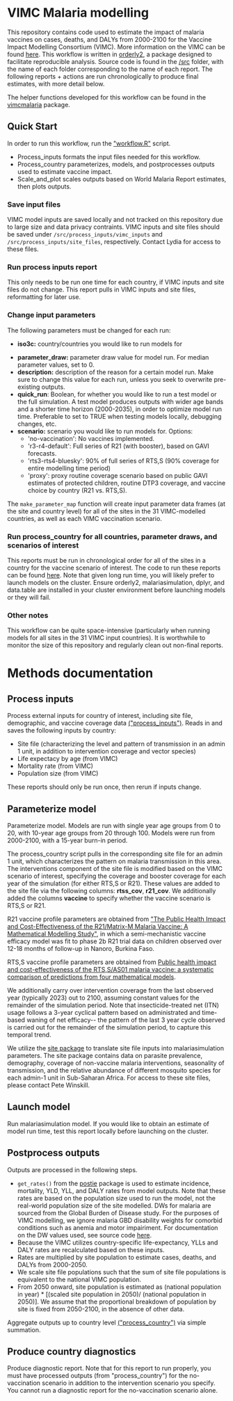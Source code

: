 # VIMC Malaria modelling
This repository contains code used to estimate the impact of malaria vaccines on cases, deaths, and DALYs from 2000-2100 for the Vaccine Impact Modelling Consortium (VIMC). More information on the VIMC can be found [here](https://www.vaccineimpact.org/). This workflow is written in [orderly2](https://mrc-ide.github.io/orderly2/), a package designed to facilitate reproducible analysis. Source code is found in the [/src](https://github.com/mrc-ide/VIMC_malaria/tree/main/src) folder, with the name of each folder corresponding to the name of each report. The following reports + actions are run chronologically to produce final estimates, with more detail below. 

The helper functions developed for this workflow can be found in the [vimcmalaria](https://github.com/mrc-ide/vimcmalaria) package.

##  Quick Start
In order to run this workflow, run the ["workflow.R"](https://github.com/mrc-ide/VIMC_malaria/blob/main/VIMC_workflow.R) script. 
- Process_inputs formats the input files needed for this workflow.
- Process_country parameterizes, models, and postprocesses outputs used to estimate vaccine impact.
- Scale_and_plot scales outputs based on World Malaria Report estimates, then plots outputs.

### Save input files
VIMC model inputs are saved locally and not tracked on this repository due to large size and data privacy contraints. VIMC inputs and site files should be saved under `/src/process_inputs/vimc_inputs` and `/src/process_inputs/site_files`, respectively. Contact Lydia for access to these files.

### Run process inputs report
This only needs to be run one time for each country, if VIMC inputs and site files do not change. This report pulls in VIMC inputs and site files, reformatting for later use.

###  Change input parameters
The following parameters must be changed for each run:
* **iso3c:** country/countries you would like to run models for
- **parameter_draw:** parameter draw value for model run. For median parameter values, set to 0.
- **description:** description of the reason for a certain model run. Make sure to change this value for each run, unless you seek to overwrite pre-existing outputs.
- **quick_run**: Boolean, for whether you would like to run a test model or the full simulation. A test model produces outputs with wider age bands and a shorter time horizon (2000-2035), in order to optimize model run time. Preferable to set to TRUE when testing models locally, debugging changes, etc.
- **scenario:** scenario you would like to run models for. Options:
    * 'no-vaccination': No vaccines implemented. 
    * 'r3-r4-default': Full series of R21 (with booster), based on GAVI forecasts.
    * 'rts3-rts4-bluesky': 90% of full series of RTS,S (90% coverage for entire modelling time period)
    * 'proxy': proxy routine coverage scenario based on public GAVI estimates of protected children, routine DTP3 coverage, and vaccine choice by country (R21 vs. RTS,S). 
      
The `make_parameter_map` function will create input parameter data frames (at the site and country level) for all of the sites in the 31 VIMC-modelled countries, as well as each VIMC vaccination scenario. 



### Run process_country  for all countries, parameter draws, and scenarios of interest
This reports must be run in chronological order for all of the sites in a country for the vaccine scenario of interest. The code to run these reports can be found [here](https://github.com/mrc-ide/VIMC_malaria/blob/main/VIMC_workflow.R). 
Note that given long run time, you will likely prefer to launch models on the cluster. Ensure orderly2, malariasimulation, dplyr, and data.table are installed in your cluster environment before launching models or they will fail. 

### Other notes
This workflow can be quite space-intensive (particularly when running models for all sites in the 31 VIMC input countries). It is worthwhile to monitor the size of this repository and regularly clean out non-final reports. 

# Methods documentation
##  Process inputs
Process external inputs for country of interest, including site file, demographic, and vaccine coverage data [("process_inputs")](https://github.com/mrc-ide/VIMC_malaria/blob/main/src/process_inputs/orderly.R). Reads in and saves the following inputs by country:
- Site file (characterizing the level and pattern of transmission in an admin 1 unit, in addition to intervention coverage and vector species)
- Life expectacy by age (from VIMC)
- Mortality rate (from VIMC)
- Population size (from VIMC)

These reports should only be run once, then rerun if inputs change.

## Parameterize model
Parameterize model. Models are run with single year age groups from 0 to 20, with 10-year age groups from 20 through 100. Models were run from 2000-2100, with a 15-year burn-in period.

The process_country script pulls in the corresponding site file for an admin 1 unit, which characterizes the pattern on malaria transmission in this area. The interventions component of the site file is modified based on the VIMC scenario of interest, specifying the coverage and booster coverage for each year of the simulation (for either RTS,S or R21). These values are added to the site file via the following columns: **rtss_cov**, **r21_cov**. We additionally added the columns **vaccine** to specify whether the vaccine scenario is RTS,S or R21. 

R21 vaccine profile parameters are obtained from ["The Public Health Impact and Cost-Effectiveness of the R21/Matrix-M Malaria Vaccine: A Mathematical Modelling Study"]([https://papers.ssrn.com/sol3/papers.cfm?abstract_id=4597985](https://www.thelancet.com/journals/laninf/article/PIIS1473-3099(23)00816-2/fulltext)), in which a semi-mechanistic vaccine efficacy model was fit to phase 2b R21 trial data on children observed over 12-18 months of follow-up in Nanoro, Burkina Faso.

RTS,S vaccine profile parameters are obtained from [Public health impact and cost-effectiveness of the RTS,S/AS01 malaria vaccine: a systematic comparison of predictions from four mathematical models](https://www.thelancet.com/journals/laninf/article/PIIS1473-3099(23)00816-2/fulltext). 

We additionally carry over intervention coverage from the last observed year (typically 2023) out to 2100, assuming constant values for the remainder of the simulation period. Note that insecticide-treated net (ITN) usage follows a 3-year cyclical pattern based on administrated and time-based waning of net efficacy-- the pattern of the last 3 year cycle observed is carried out for the remainder of the simulation period, to capture this temporal trend. 

We utilize the [site package](https://mrc-ide.github.io/site/) to translate site file inputs into malariasimulation parameters. The site package contains data on parasite prevalence, demography, coverage of non-vaccine malaria interventions, seasonality of transmission, and the relative abundance of different mosquito species for each admin-1 unit in Sub-Saharan Africa. For access to these site files, please contact Pete Winskill. 

## Launch model
Run malariasimulation model. If you would like to obtain an estimate of model run time, test this report locally before launching on the cluster.

## Postprocess outputs 
Outputs are processed in the following steps.

* `get_rates()` from the [postie](https://github.com/mrc-ide/postie) package is used to estimate incidence, mortality, YLD, YLL, and DALY rates from model outputs. Note that these rates are based on the population size used to run the model, not the real-world population size of the site modelled. DWs for malaria are sourced from the Global Burden of Disease study. For the purposes of VIMC modelling, we ignore malaria GBD disability weights for comorbid conditions such as anemia and motor impairiment. For documentation on the DW values used, see source code [here](https://github.com/mrc-ide/postie/blob/dalys/R/epi.R#L36-L85).
* Because the VIMC utilizes country-specific life-expectancy, YLLs and DALY rates are recalculated based on these inputs.
* Rates are multiplied by site population to estimate cases, deaths, and DALYs from 2000-2050.
* We scale site file populations such that the sum of site file populations is equivalent to the national VIMC population.
* From 2050 onward, site population is estimated as (national population in year) * [(scaled site population in 2050)/ (national population in 2050)]. We assume that the proportional breakdown of population by site is fixed from 2050-2100, in the absence of other data.

Aggregate outputs up to country level [("process_country")](https://github.com/mrc-ide/VIMC_malaria/blob/main/src/process_country/orderly.R) via simple summation.

## Produce country diagnostics
Produce diagnostic report. Note that for this report to run properly, you must have processed outputs (from "process_country") for the no-vaccination scenario in addition to the intervention scenario you specify. You cannot run a diagnostic report for the no-vaccination scenario alone.
